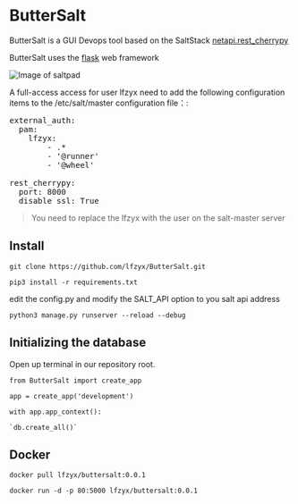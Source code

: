 # ButterSalt

ButterSalt is a GUI Devops tool based on the SaltStack [netapi.rest_cherrypy](https://docs.saltstack.com/en/latest/ref/netapi/all/salt.netapi.rest_cherrypy.html)

ButterSalt uses the [flask](http://flask.pocoo.org) web framework

![Image of saltpad](https://cloud.githubusercontent.com/assets/1881869/25473240/3f825e4c-2b61-11e7-9a48-63f52dcea1e3.png)

A full-access access for user lfzyx need to add the following configuration items to the /etc/salt/master configuration file：:

<pre>
external_auth:
  pam:
    lfzyx:
        - .*
        - '@runner'
        - '@wheel'

rest_cherrypy:
  port: 8000
  disable_ssl: True
</pre>

> You need to replace the lfzyx with the user on the salt-master server

## Install

`git clone https://github.com/lfzyx/ButterSalt.git`

`pip3 install -r requirements.txt`

edit the config.py and modify the SALT_API option to you salt api address

`python3 manage.py runserver --reload --debug`

## Initializing the database

Open up terminal in our repository root.

`from ButterSalt import create_app`

`app = create_app('development')`

`with app.app_context():`

    `db.create_all()`

## Docker

`docker pull lfzyx/buttersalt:0.0.1`

`docker run -d -p 80:5000 lfzyx/buttersalt:0.0.1`